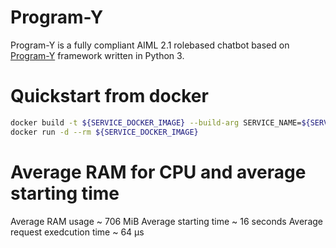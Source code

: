 # Program-Y
Program-Y is a fully compliant AIML 2.1 rolebased chatbot based on [Program-Y](https://github.com/keiffster/program-y/wiki) framework written in Python 3.

# Quickstart from docker 

```bash
docker build -t ${SERVICE_DOCKER_IMAGE} --build-arg SERVICE_NAME=${SERVICE_NAME} --build-arg RANDOM_SEED=${RANDOM_SEED} --build-arg SERVICE_PORT=${SERVICE_PORT} --file skills/${SERVICE_NAME}/Dockerfile .
docker run -d --rm ${SERVICE_DOCKER_IMAGE}
```

# Average RAM for CPU and average starting time
Average RAM usage ~ 706 MiB
Average starting time ~ 16 seconds
Average request exedcution time ~ 64 μs